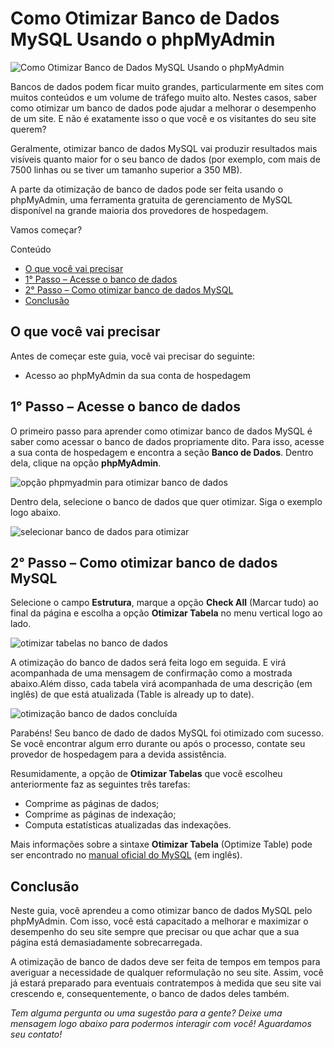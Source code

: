 # Como Otimizar Banco de Dados MySQL Usando o phpMyAdmin

![Como Otimizar Banco de Dados MySQL Usando o phpMyAdmin](https://www.hostinger.com.br/tutoriais/wp-content/uploads/sites/12/2018/09/Como-otimizar-banco-de-dados-MySQL-usando-o-phpMyAdmin.png)

Bancos de dados podem ficar muito grandes, particularmente em sites com muitos conteúdos e um volume de tráfego muito alto. Nestes casos, saber como otimizar um banco de dados pode ajudar a melhorar o desempenho de um site. E não é exatamente isso o que você e os visitantes do seu site querem?

Geralmente, otimizar banco de dados MySQL vai produzir resultados mais visíveis quanto maior for o seu banco de dados (por exemplo, com mais de 7500 linhas ou se tiver um tamanho superior a 350 MB). 

A parte da otimização de banco de dados pode ser feita usando o phpMyAdmin, uma ferramenta gratuita de gerenciamento de MySQL disponível na grande maioria dos provedores de hospedagem.

Vamos começar?

Conteúdo

- [O que você vai precisar](https://www.hostinger.com.br/tutoriais/otimizar-banco-de-dados-mysql#O-que-voce-vai-precisar)
- [1° Passo – Acesse o banco de dados](https://www.hostinger.com.br/tutoriais/otimizar-banco-de-dados-mysql#1-Passo-8211-Acesse-o-banco-de-dados)
- [2° Passo – Como otimizar banco de dados MySQL](https://www.hostinger.com.br/tutoriais/otimizar-banco-de-dados-mysql#2-Passo-8211-Como-otimizar-banco-de-dados-MySQL)
- [Conclusão](https://www.hostinger.com.br/tutoriais/otimizar-banco-de-dados-mysql#Conclusao)

## **O que você vai precisar**

Antes de começar este guia, você vai precisar do seguinte:

- Acesso ao phpMyAdmin da sua conta de hospedagem

## **1° Passo – Acesse o banco de dados**

O primeiro passo para aprender como otimizar banco de dados MySQL é saber como acessar o banco de dados propriamente dito. Para isso, acesse a sua conta de hospedagem e encontra a seção **Banco de Dados**. Dentro dela, clique na opção **phpMyAdmin**.

![opção phpmyadmin para otimizar banco de dados](https://www.hostinger.com.br/tutoriais/wp-content/uploads/sites/12/2018/09/phpmyadmin-banco-de-dados.png)

Dentro dela, selecione o banco de dados que quer otimizar. Siga o exemplo logo abaixo.

![selecionar banco de dados para otimizar](https://www.hostinger.com.br/tutoriais/wp-content/uploads/sites/12/2018/09/escolher-banco-de-dados-otimizar.png)

## **2° Passo – Como otimizar banco de dados MySQL**

Selecione o campo **Estrutura**, marque a opção **Check All** (Marcar tudo) ao final da página e escolha a opção **Otimizar Tabela** no menu vertical logo ao lado.  

![otimizar tabelas no banco de dados](https://www.hostinger.com.br/tutoriais/wp-content/uploads/sites/12/2018/09/otimizar-banco-de-dados-phpmyadmin-tabela.png)

A otimização do banco de dados será feita logo em seguida. E virá acompanhada de uma mensagem de confirmação como a mostrada abaixo.Além disso, cada tabela virá acompanhada de uma descrição (em inglês) de que está atualizada (Table is already up to date).

![otimização banco de dados concluída](https://www.hostinger.com.br/tutoriais/wp-content/uploads/sites/12/2018/09/otimiza%C3%A7%C3%A3o-banco-de-dados-conclu%C3%ADda.png)

Parabéns! Seu banco de dado de dados MySQL foi otimizado com sucesso. Se você encontrar algum erro durante ou após o processo, contate seu provedor de hospedagem para a devida assistência.

Resumidamente, a opção de **Otimizar Tabelas** que você escolheu anteriormente faz as seguintes três tarefas:

- Comprime as páginas de dados;
- Comprime as páginas de indexação;
- Computa estatísticas atualizadas das indexações.

Mais informações sobre a sintaxe **Otimizar Tabela** (Optimize Table) pode ser encontrado no [manual oficial do MySQL](https://dev.mysql.com/doc/refman/5.7/en/optimize-table.html) (em inglês).

## **Conclusão**

Neste guia, você aprendeu a como otimizar banco de dados MySQL pelo phpMyAdmin. Com isso, você está capacitado a melhorar e maximizar o desempenho do seu site sempre que precisar ou que achar que a sua página está demasiadamente sobrecarregada.

A otimização de banco de dados deve ser feita de tempos em tempos para averiguar a necessidade de qualquer reformulação no seu site. Assim, você já estará preparado para eventuais contratempos à medida que seu site vai crescendo e, consequentemente, o banco de dados deles também.

*Tem alguma pergunta ou uma sugestão para a gente? Deixe uma mensagem logo abaixo para podermos interagir com você! Aguardamos seu contato!*